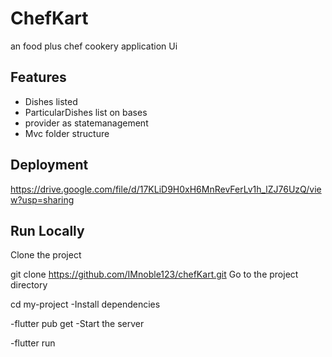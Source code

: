 # ChefKart
an food plus chef cookery application Ui

## Features
- Dishes listed
- ParticularDishes list on bases
- provider as statemanagement
- Mvc folder structure
## Deployment
https://drive.google.com/file/d/17KLiD9H0xH6MnRevFerLv1h_lZJ76UzQ/view?usp=sharing

## Run Locally
Clone the project

  git clone https://github.com/IMnoble123/chefKart.git
Go to the project directory

  cd my-project
  -Install dependencies

 -flutter pub get
 -Start the server

 -flutter run
